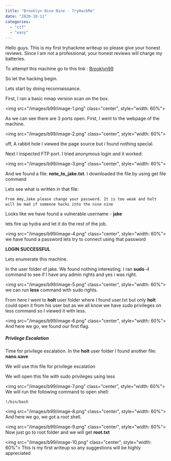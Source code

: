 ```yaml
---
title: "Brooklyn Nine Nine - TryHackMe"
date: "2020-10-11"
categories: 
  - "ctf"
  - "easy"
---
```


Hello guys. This is my first tryhackme writeup so please give your honest reviews. Since I am not a professional, your honest reviews will charge my batteries.

To attempt this machine go to this link : [Brooklyn99](https://tryhackme.com/room/brooklynninenine)

So let the hacking begin.

Lets start by doing reconnaissance.

First, I ran a basic nmap version scan on the box.

<img src="/images/b99/image-1.png" class="center", style="width: 60%">

As we can see there are 3 ports open. First, I went to the webpage of the machine.


<img src="/images/b99/image-2.png" class="center", style="width: 60%">
  
uff, A rabbit hole I viewed the page source but i found nothing special.

Next I inspected FTP port. I tried anonymous login and it worked:

<img src="/images/b99/image-3.png" class="center", style="width: 60%">

And we found a file: **note\_to\_jake.txt**. I downloaded the file by using get file command

Lets see what is written in that file:

```
From Amy,Jake please change your password. It is too weak and holt will be mad if someone hacks into the nine nine
```

Looks like we have found a vulnerable username - **jake**

lets fire up hydra and let it do the rest of the job.


<img src="/images/b99/image-4.png" class="center", style="width: 60%">
we have found a password lets try to connect using that password

**LOGIN SUCCESSFUL**

Lets enumerate this machine.

In the user folder of jake. We found nothing interesting. I ran **sudo -l** command to see if I have any admin rights and yes i was right.


<img src="/images/b99/image-5.png" class="center", style="width: 60%">
we can run **less** command with sudo rights.

From here I went to **holt** user folder where I found user.txt but only **holt** could open it from his user but as we all know we have sudo privileges on less command so I viewed it with less.


<img src="/images/b99/image-6.png" class="center", style="width: 60%">
And here we go, we found our first flag.

##### **Privilege Escalation**

Time for privilege escalation. In the **holt** user folder I found another file: **nano.save**

We will use this file for privilege escalation

We will open this file with sudo privileges using less


<img src="/images/b99/image-7.png" class="center", style="width: 60%">
We will run the following command to open shell:

```
!/bin/bash
```


<img src="/images/b99/image-8.png" class="center", style="width: 60%">
And here we go, we got a root shell.


<img src="/images/b99/image-9.png" class="center", style="width: 60%">
Now just go to root folder and we will get **root.txt**


<img src="/images/b99/image-10.png" class="center", style="width: 60%">
This is my first writeup so any suggestions will be highly appreciated
